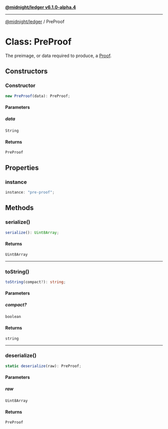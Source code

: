[**@midnight/ledger v6.1.0-alpha.4**](../README.md)

***

[@midnight/ledger](../globals.md) / PreProof

# Class: PreProof

The preimage, or data required to produce, a [Proof](Proof.md).

## Constructors

### Constructor

```ts
new PreProof(data): PreProof;
```

#### Parameters

##### data

`String`

#### Returns

`PreProof`

## Properties

### instance

```ts
instance: "pre-proof";
```

## Methods

### serialize()

```ts
serialize(): Uint8Array;
```

#### Returns

`Uint8Array`

***

### toString()

```ts
toString(compact?): string;
```

#### Parameters

##### compact?

`boolean`

#### Returns

`string`

***

### deserialize()

```ts
static deserialize(raw): PreProof;
```

#### Parameters

##### raw

`Uint8Array`

#### Returns

`PreProof`
